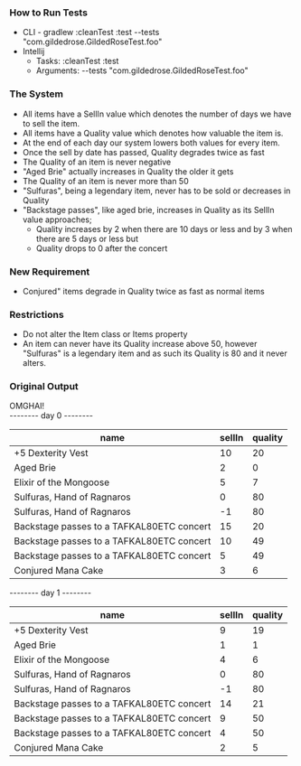 <h3>How to Run Tests</h3>
<ul>
    <li>CLI - gradlew :cleanTest :test --tests "com.gildedrose.GildedRoseTest.foo"</li>
    <li>Intellij
        <ul>
            <li>Tasks: :cleanTest :test<br/></li>
            <li>Arguments: --tests "com.gildedrose.GildedRoseTest.foo"</li>
        </ul>
    </li>
</ul>

<h3>The System</h3>
<ul>
    <li>
        All items have a SellIn value which denotes the number of days we 
        have to sell the item.
    </li>
    <li>All items have a Quality value which denotes how valuable the item is.</li>
    <li>At the end of each day our system lowers both values for every item.</li>
    <li>Once the sell by date has passed, Quality degrades twice as fast</li>
    <li>The Quality of an item is never negative</li>
    <li>"Aged Brie" actually increases in Quality the older it gets</li>
    <li>The Quality of an item is never more than 50</li>
    <li>"Sulfuras", being a legendary item, never has to be sold or decreases in Quality</li>
    <li>
    "Backstage passes", like aged brie, increases in Quality as its SellIn value approaches;
        <ul>
            <li>Quality increases by 2 when there are 10 days or less and by 3 when there are 5 days or less but</li>
            <li>Quality drops to 0 after the concert</li>
        </ul>
    </li>
</ul>

<h3>New Requirement</h3>
<ul>
    <li>Conjured" items degrade in Quality twice as fast as normal items</li>
</ul>

<h3>Restrictions</h3>
<ul>
    <li>Do not alter the Item class or Items property</li>
    <li>
        An item can never have its Quality increase above 50, however "Sulfuras" is a
        legendary item and as such its Quality is 80 and it never alters.
    </li>
</ul>

<h3>Original Output</h3>
<div>OMGHAI!</div>
<div>-------- day 0 --------</div>
<table>
    <thead>
        <tr>
            <th>name</th>
            <th>sellIn</th>
            <th>quality</th>
        </tr>
    </thead>
    <tbody>
        <tr>
            <td>+5 Dexterity Vest</td>
            <td>10</td>
            <td>20</td>
        </tr>
        <tr>
            <td>Aged Brie</td>
            <td>2</td>
            <td>0</td>
        </tr>
        <tr>
            <td>Elixir of the Mongoose</td>
            <td>5</td>
            <td>7</td>
        </tr>
        <tr>
            <td>Sulfuras, Hand of Ragnaros</td>
            <td>0</td>
            <td>80</td>
        </tr>
        <tr>
            <td>Sulfuras, Hand of Ragnaros</td>
            <td>-1</td>
            <td>80</td>
        </tr>
        <tr>
            <td>Backstage passes to a TAFKAL80ETC concert</td>
            <td>15</td>
            <td>20</td>
        </tr>
        <tr>
            <td>Backstage passes to a TAFKAL80ETC concert</td>
            <td>10</td>
            <td>49</td>
        </tr>
        <tr>
            <td>Backstage passes to a TAFKAL80ETC concert</td>
            <td>5</td>
            <td>49</td>
        </tr>
        <tr>
            <td>Conjured Mana Cake</td>
            <td>3</td>
            <td>6</td>
        </tr>
    </tbody>
</table>
<div>-------- day 1 --------</div>
<table>
    <thead>
        <tr>
            <th>name</th>
            <th>sellIn</th>
            <th>quality</th>
        </tr>
    </thead>
    <tbody>
        <tr>
            <td>+5 Dexterity Vest</td>
            <td>9</td>
            <td>19</td>
        </tr>
        <tr>
            <td>Aged Brie</td>
            <td>1</td>
            <td>1</td>
        </tr>
        <tr>
            <td>Elixir of the Mongoose</td>
            <td>4</td>
            <td>6</td>
        </tr>
        <tr>
            <td>Sulfuras, Hand of Ragnaros</td>
            <td>0</td>
            <td>80</td>
        </tr>
        <tr>
            <td>Sulfuras, Hand of Ragnaros</td>
            <td>-1</td>
            <td>80</td>
        </tr>
        <tr>
            <td>Backstage passes to a TAFKAL80ETC concert</td>
            <td>14</td>
            <td>21</td>
        </tr>
        <tr>
            <td>Backstage passes to a TAFKAL80ETC concert</td>
            <td>9</td>
            <td>50</td>
        </tr>
        <tr>
            <td>Backstage passes to a TAFKAL80ETC concert</td>
            <td>4</td>
            <td>50</td>
        </tr>
        <tr>
            <td>Conjured Mana Cake</td>
            <td>2</td>
            <td>5</td>
        </tr>
    </tbody>
</table>